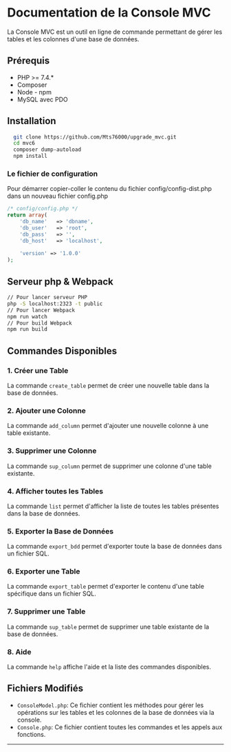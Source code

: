 # Documentation de la Console MVC

La Console MVC est un outil en ligne de commande permettant de gérer les tables et les colonnes d'une base de données.


## Prérequis
- PHP >= 7.4.*
- Composer
- Node - npm
- MySQL avec PDO

## Installation

```bash
  git clone https://github.com/Mts76000/upgrade_mvc.git
  cd mvc6
  composer dump-autoload 
  npm install
```


### Le fichier de configuration

Pour démarrer copier-coller le contenu du fichier config/config-dist.php dans un nouveau fichier config.php
```php
/* config/config.php */
return array(
    'db_name'   => 'dbname',
    'db_user'   => 'root',
    'db_pass'   => '',
    'db_host'   => 'localhost',
    
    'version' => '1.0.0'
);
```
## Serveur php & Webpack
```bash
// Pour lancer serveur PHP
php -S localhost:2323 -t public
// Pour lancer Webpack
npm run watch
// Pour build Webpack
npm run build
```


## Commandes Disponibles

### 1. Créer une Table

La commande `create_table` permet de créer une nouvelle table dans la base de données.

### 2. Ajouter une Colonne

La commande `add_column` permet d'ajouter une nouvelle colonne à une table existante.

### 3. Supprimer une Colonne

La commande `sup_column` permet de supprimer une colonne d'une table existante.

### 4. Afficher toutes les Tables

La commande `list` permet d'afficher la liste de toutes les tables présentes dans la base de données.

### 5. Exporter la Base de Données

La commande `export_bdd` permet d'exporter toute la base de données dans un fichier SQL.

### 6. Exporter une Table

La commande `export_table` permet d'exporter le contenu d'une table spécifique dans un fichier SQL.

### 7. Supprimer une Table

La commande `sup_table` permet de supprimer une table existante de la base de données.

### 8. Aide

La commande `help` affiche l'aide et la liste des commandes disponibles.

## Fichiers Modifiés

- `ConsoleModel.php`: Ce fichier contient les méthodes pour gérer les opérations sur les tables et les colonnes de la base de données via la console.
- `Console.php`: Ce fichier contient toutes les commandes et les appels aux fonctions.

---
